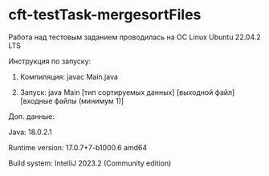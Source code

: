 # cft-testTask-mergesortFiles

Работа над тестовым заданием проводилась на ОС Linux Ubuntu 22.04.2 LTS

Инструкция по запуску:

1. Компиляция: javac Main.java

2. Запуск: java Main [тип сортируемых данных] [выходной файл] [входные файлы (минимум 1)]


Доп. данные: 

Java: 18.0.2.1

Runtime version: 17.0.7+7-b1000.6 amd64

Build system: IntelliJ 2023.2 (Community edition)

